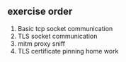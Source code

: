 ## exercise order
1. Basic tcp socket communication
2. TLS socket communication
3. mitm proxy sniff
4. TLS certificate pinning home work


